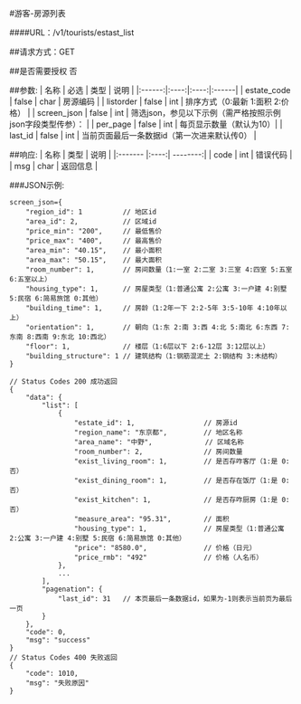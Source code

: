 #游客-房源列表

####URL：/v1/tourists/estast_list

##请求方式：GET

##是否需要授权
否

##参数:
| 名称 | 必选 | 类型 | 说明 |
|:------:|:----:|:----:|:------|
| estate_code | false | char | 房源编码 |
| listorder | false | int | 排序方式（0:最新 1:面积 2:价格） |
| screen_json | false | int | 筛选json，参见以下示例（需严格按照示例json字段类型传参）： |
| per_page | false | int | 每页显示数量（默认为10）|
| last_id  | false | int | 当前页面最后一条数据id（第一次进来默认传0） |

##响应:
| 名称  | 类型  | 说明 |
|:------- |:----:| --------:|
| code    | int  |  错误代码 |
| msg     | char |  返回信息 |

###JSON示例:
```
screen_json={
    "region_id": 1          // 地区id 
    "area_id": 2,           // 区域id 
    "price_min": "200",     // 最低售价
    "price_max": "400",     // 最高售价
    "area_min": "40.15",    // 最小面积
    "area_max": "50.15",    // 最大面积
    "room_number": 1,       // 房间数量（1:一室 2:二室 3:三室 4:四室 5:五室 6:五室以上）
    "housing_type": 1,      // 房屋类型（1:普通公寓 2:公寓 3:一户建 4:别墅 5:民宿 6:简易旅馆 0:其他）
    "building_time": 1,     // 房龄（1:2年一下 2:2-5年 3:5-10年 4:10年以上）
    "orientation": 1,       // 朝向（1:东 2:南 3:西 4:北 5:南北 6:东西 7:东南 8:西南 9:东北 10:西北）
    "floor": 1,             // 楼层（1:6层以下 2:6-12层 3:12层以上）
    "building_structure": 1 // 建筑结构（1:钢筋混泥土 2:钢结构 3:木结构）
}

// Status Codes 200 成功返回
{
    "data": {
        "list": [
            {
                "estate_id": 1,                 // 房源id
                "region_name": "东京都",         // 地区名称
                "area_name": "中野",             // 区域名称
                "room_number": 2,               // 房间数量
                "exist_living_room": 1,         // 是否存咋客厅（1:是 0:否）
                "exist_dining_room": 1,         // 是否存在饭厅（1:是 0:否）
                "exist_kitchen": 1,             // 是否存咋厨房（1:是 0:否）
                "measure_area": "95.31",        // 面积
                "housing_type": 1,              // 房屋类型（1:普通公寓 2:公寓 3:一户建 4:别墅 5:民宿 6:简易旅馆 0:其他）
                "price": "8580.0",              // 价格（日元）
                "price_rmb": "492"              // 价格（人名币）
            },
            ...
        ],
        "pagenation": {
            "last_id": 31   // 本页最后一条数据id，如果为-1则表示当前页为最后一页
        }
    },
    "code": 0,
    "msg": "success"
}
// Status Codes 400 失败返回
{
    "code": 1010,
    "msg": "失败原因"
}
```